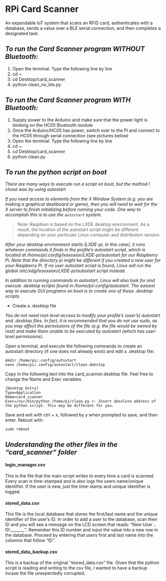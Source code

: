 # RPi Card Scanner
An expandable IoT system that scans an RFID card, authenticates with a database, sends a value over a BLE serial connection, and then completes a designated task.

## *To run the Card Scanner program WITHOUT Bluetooth:*

1.	Open the terminal. Type the following line by line
2.	cd ~
3.	cd Desktop/card_scanner
4.	python clean_no_ble.py


## *To run the Card Scanner program WITH Bluetooth:*

1.	Supply power to the Arduino and make sure that the power light is blinking on the HC05 Bluetooth module
2.	Once the Arduino/HC05 has power, switch over to the Pi and connect to the HC05 through serial connection (see pictures below)
3.	Open the terminal. Type the following line by line
4.	cd ~
5.	cd Desktop/card_scanner
6.	python clean.py

## *To run the python script on boot*

*There are many ways to execute run a script on boot, but the method I chose was by using autostart*

*If you need access to elements from the X Window System (e.g. you are making a graphical dashboard or game), then you will need to wait for the X server to finish initializing before running your code. One way to accomplish this is to use the `autostart` system.*

> Note: Raspbian is based on the LXDE desktop environment. As a result, the location of the autostart script might be different depending on your particular Linux computer and distribution version.

*After your desktop environment starts (LXDE-pi, in this case), it runs whatever commands it finds in the profile’s autostart script, which is located at /home/pi/.config/lxsession/LXDE-pi/autostart for our Raspberry Pi. Note that the directory pi might be different if you created a new user for your Raspberry Pi. If no user autostart script is found, Linux will run the global /etc/xdg/lxsession/LXDE-pi/autostart script instead.*

*In addition to running commands in autostart, Linux will also look for and execute .desktop scripts found in /home/pi/.config/autostart. The easiest way to execute GUI programs on boot is to create one of these .desktop scripts.*

 - Create a .desktop file

*You do not need root-level access to modify your profile’s (user’s) autostart and .desktop files. In fact, it is recommended that you do not use sudo, as you may affect the permissions of the file (e.g. the file would be owned by root) and make them unable to be executed by autostart (which has user-level permissions).*

Open a terminal, and execute the following commands to create an autostart directory (if one does not already exist) and edit a .desktop file:

```
mkdir /home/pi/.config/autostart
nano /home/pi/.config/autostart/clean.dekstop
```

Copy in the following text into the card_scanner.desktop file. Feel free to change the Name and Exec variables.

```
[Desktop Entry]
Type=Application
Name=card_scanner
Exec=/usr/bin/python /home/pi/clean.py <- Insert absolute address of the python script. This may be different for you.
```
Save and exit with ctrl + x, followed by y when prompted to save, and then enter. Reboot with:

```
sudo reboot
```

## *Understanding the other files in the “card_scanner” folder*

#### login_manager.csv
This is the file that the main script writes to every time a card is scanned. Every scan is time-stamped and is also        logs the users name/unique identifier. If the user is new, just the time-stamp and unique identifier is logged.

#### stored_data.csv
This file is the local database that stores the first/last name and the unique identifier of the user’s ID. In order to add a user to the database, scan their ID and you will see a message on the LCD screen that reads: “New User .. ID:_______”. Remember this ID number and input the value into a new row in the database. Proceed by entering that users first and last name into the columns that follow “ID”.

#### stored_data_backup.csv
This is a backup of the original “stored_data.csv” file. Given that the python script is reading and writing to the csv file, I wanted to have a backup incase the file unexpectedly corrupted.
